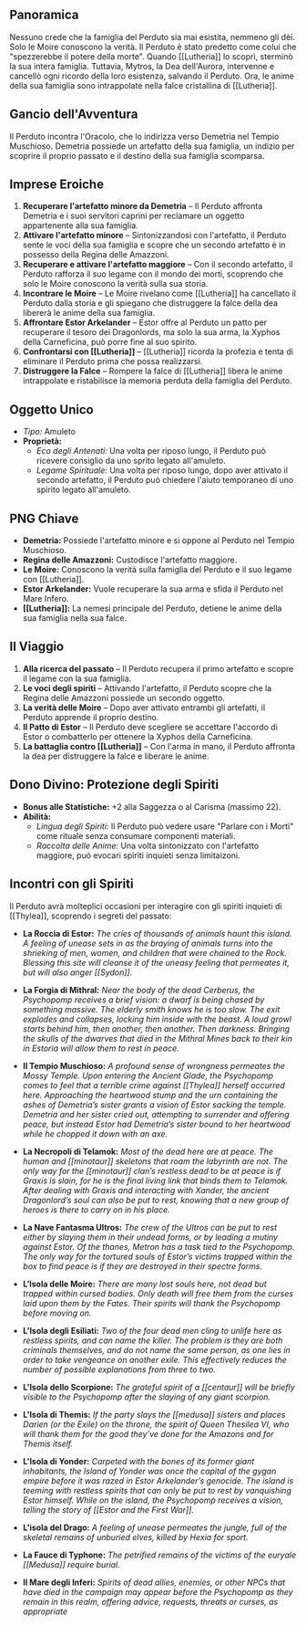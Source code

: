 
## Panoramica  
Nessuno crede che la famiglia del Perduto sia mai esistita, nemmeno gli dèi. Solo le Moire conoscono la verità. Il Perduto è stato predetto come colui che "spezzerebbe il potere della morte". Quando [[Lutheria]] lo scoprì, sterminò la sua intera famiglia. Tuttavia, Mytros, la Dea dell'Aurora, intervenne e cancellò ogni ricordo della loro esistenza, salvando il Perduto. Ora, le anime della sua famiglia sono intrappolate nella falce cristallina di [[Lutheria]].

## Gancio dell'Avventura  
Il Perduto incontra l'Oracolo, che lo indirizza verso Demetria nel Tempio Muschioso. Demetria possiede un artefatto della sua famiglia, un indizio per scoprire il proprio passato e il destino della sua famiglia scomparsa.

## Imprese Eroiche  
1. **Recuperare l'artefatto minore da Demetria** – Il Perduto affronta Demetria e i suoi servitori caprini per reclamare un oggetto appartenente alla sua famiglia.
2. **Attivare l'artefatto minore** – Sintonizzandosi con l'artefatto, il Perduto sente le voci della sua famiglia e scopre che un secondo artefatto è in possesso della Regina delle Amazzoni.
3. **Recuperare e attivare l'artefatto maggiore** – Con il secondo artefatto, il Perduto rafforza il suo legame con il mondo dei morti, scoprendo che solo le Moire conoscono la verità sulla sua storia.
4. **Incontrare le Moire** – Le Moire rivelano come [[Lutheria]] ha cancellato il Perduto dalla storia e gli spiegano che distruggere la falce della dea libererà le anime della sua famiglia.
5. **Affrontare Estor Arkelander** – Estor offre al Perduto un patto per recuperare il tesoro dei Dragonlords, ma solo la sua arma, la Xyphos della Carneficina, può porre fine al suo spirito.
6. **Confrontarsi con [[Lutheria]]** – [[Lutheria]] ricorda la profezia e tenta di eliminare il Perduto prima che possa realizzarsi.
7. **Distruggere la Falce** – Rompere la falce di [[Lutheria]] libera le anime intrappolate e ristabilisce la memoria perduta della famiglia del Perduto.

## Oggetto Unico  
- _Tipo:_ Amuleto
- **Proprietà:**
    - _Eco degli Antenati:_ Una volta per riposo lungo, il Perduto può ricevere consiglio da uno sprito legato all'amuleto.
    - _Legame Spirituale:_ Una volta per riposo lungo, dopo aver attivato il secondo artefatto, il Perduto può chiedere l'aiuto temporaneo di uno spirito legato all'amuleto.

## PNG Chiave  
- **Demetria:** Possiede l'artefatto minore e si oppone al Perduto nel Tempio Muschioso.
- **Regina delle Amazzoni:** Custodisce l'artefatto maggiore.
- **Le Moire:** Conoscono la verità sulla famiglia del Perduto e il suo legame con [[Lutheria]].
- **Estor Arkelander:** Vuole recuperare la sua arma e sfida il Perduto nel Mare Infero.
- **[[Lutheria]]:** La nemesi principale del Perduto, detiene le anime della sua famiglia nella sua falce.

## Il Viaggio  
1. **Alla ricerca del passato** – Il Perduto recupera il primo artefatto e scopre il legame con la sua famiglia.
2. **Le voci degli spiriti** – Attivando l'artefatto, il Perduto scopre che la Regina delle Amazzoni possiede un secondo oggetto.
3. **La verità delle Moire** – Dopo aver attivato entrambi gli artefatti, il Perduto apprende il proprio destino.
4. **Il Patto di Estor** – Il Perduto deve scegliere se accettare l'accordo di Estor o combatterlo per ottenere la Xyphos della Carneficina.
5. **La battaglia contro [[Lutheria]]** – Con l'arma in mano, il Perduto affronta la dea per distruggere la falce e liberare le anime.

## Dono Divino: Protezione degli Spiriti
- **Bonus alle Statistiche:** +2 alla Saggezza o al Carisma (massimo 22).
- **Abilità:**
    - _Lingua degli Spiriti:_ Il Perduto può vedere usare "Parlare con i Morti" come rituale senza consumare componenti materiali.
    - _Raccolta delle Anime:_ Una volta sintonizzato con l'artefatto maggiore, può evocari spiriti inquieti senza limitaizoni.

## Incontri con gli Spiriti

Il Perduto avrà molteplici occasioni per interagire con gli spiriti inquieti di [[Thylea]], scoprendo i segreti del passato:

- **La Roccia di Estor:** *The cries of thousands of animals haunt this island. A feeling of unease sets in as the braying of animals turns into the shrieking of men, women, and children that were chained to the Rock. Blessing this site will cleanse it of the uneasy feeling that permeates it, but will also anger [[Sydon]].*

- **La Forgia di Mithral:** *Near the body of the dead Cerberus, the Psychopomp receives a brief vision: a dwarf is being chased by something massive. The elderly smith knows he is too slow. The exit explodes and collapses, locking him inside with the beast. A loud growl starts behind him, then another, then another. Then darkness. Bringing the skulls of the dwarves that died in the Mithral Mines back to their kin in Estoria will allow them to rest in peace.*

- **Il Tempio Muschioso:** *A profound sense of wrongness permeates the Mossy Temple. Upon entering the Ancient Glade, the Psychopomp comes to feel that a terrible crime against [[Thylea]] herself occurred here. Approaching the heartwood stump and the urn containing the ashes of Demetria’s sister grants a vision of Estor sacking the temple. Demetria and her sister cried out, attempting to surrender and offering peace, but instead Estor had Demetria’s sister bound to her heartwood while he chopped it down with an axe.*

- **La Necropoli di Telamok:**  *Most of the dead here are at peace. The human and [[minotaur]] skeletons that roam the labyrinth are not. The only way for the [[minotaur]] clan’s restless dead to be at peace is if Graxis is slain, for he is the final living link that binds them to Telamok. After dealing with Graxis and interacting with Xander, the ancient Dragonlord’s soul can also be put to rest, knowing that a new group of heroes is there to carry on in his place.*

- **La Nave Fantasma Ultros:** *The crew of the Ultros can be put to rest either by slaying them in their undead forms, or by leading a mutiny against Estor. Of the thanes, Metron has a task tied to the Psychopomp. The only way for the tortured souls of Estor’s victims trapped within the box to find peace is if they are destroyed in their spectre forms.*

- **L’Isola delle Moire:** *There are many lost souls here, not dead but trapped within cursed bodies. Only death will free them from the curses laid upon them by the Fates. Their spirits will thank the Psychopomp before moving on.*

- **L'Isola degli Esiliati:** *Two of the four dead men cling to unlife here as restless spirits, and can name the killer. The problem is they are both criminals themselves, and do not name the same person, as one lies in order to take vengeance on another exile. This effectively reduces the number of possible explanations from three to two.*

- **L'Isola dello Scorpione:** *The grateful spirit of a [[centaur]] will be briefly visible to the Psychopomp after the slaying of any giant scorpion.*

- **L'Isola di Themis:** *If the party slays the [[medusa]] sisters and places Darien (or the Exile) on the throne, the spirit of Queen Thesilea VI, who will thank them for the good they’ve done for the Amazons and for Themis itself.*

- **L'Isola di Yonder:** *Carpeted with the bones of its former giant inhabitants, the Island of Yonder was once the capital of the gygan empire before it was razed in Estor Arkelander’s genocide. The island is teeming with restless spirits that can only be put to rest by vanquishing Estor himself. While on the island, the Psychopomp receives a vision, telling the story of [[Estor and the First War]].*

- **L'isola del Drago:** *A feeling of unease permeates the jungle, full of the skeletal remains of unburied elves, killed by Hexia for sport.*

- **La Fauce di Typhone:** *The petrified remains of the victims of the euryale [[Medusa]] require burial.*

- **Il Mare degli Inferi:** *Spirits of dead allies, enemies, or other NPCs that have died in the campaign may appear before the Psychopomp as they remain in this realm, offering advice, requests, threats or curses, as appropriate*


